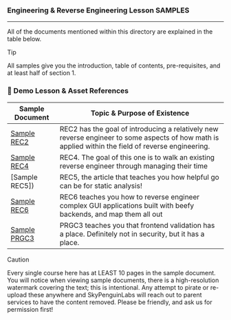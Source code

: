 ### Engineering & Reverse Engineering Lesson SAMPLES
---

All of the documents mentioned within this directory are explained in the table below. 

> [!TIP]
> All samples give you the introduction, table of contents, pre-requisites, and at least half of section 1. 

### 📑 Demo Lesson & Asset References

| Sample Document | Topic & Purpose of Existence |
|------|---------|
| [Sample REC2](./%5BSAMPLE%5D%20%20REC2%20-%20How%20Mathematics%20Is%20Applied%20To%20Reverse%20Engineering%20%5BSAMPLE%5D.pdf) | REC2 has the goal of introducing a relatively new reverse engineer to some aspects of how math is applied within the field of reverse engineering. |
| [Sample REC4]() | REC4. The goal of this one is to walk an existing reverse engineer through managing their time  |
| [Sample REC5]) | REC5, the article that teaches you how helpful go can be for static analysis! |
| [Sample REC6]() | REC6 teaches you how to reverse engineer complex GUI applications built with beefy backends, and map them all out  |
| [Sample PRGC3]() | PRGC3 teaches you that frontend validation has a place. Definitely not in security, but it has a place.   |



> [!CAUTION]
> Every single course here has at LEAST 10 pages in the sample document. You will notice when viewing sample documents, there is a high-resolution watermark covering the text; this is intentional. Any attempt to pirate or re-upload these anywhere and SkyPenguinLabs will reach out to parent services to have the content removed. Please be friendly, and ask us for permission first!  
